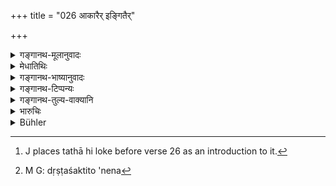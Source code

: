 +++
title = "026 आकारैर् इङ्गितैर्"

+++

<details><summary>गङ्गानथ-मूलानुवादः</summary>

The inner mind is indicated by such variations as those of aspect, gait, gesture, speech, and by changes in the eye and the face.—(26)
</details>

<details><summary>मेधातिथिः</summary>

तथा हि, लोके[^११०] दृष्टशक्तितानेन[^१११] श्लोकेन स्वरादीनां पूर्वोक्तार्थाधिगमेन दर्शयतीत्य् अपौनरुक्त्यम् । तत्राक्रियन्ते विक्रयन्त इत्य् **आकारा इङ्गिता**दयः । **इङ्गितं** व्याख्यातम् । व्यक्तिभेदाद् बहुवचनम् । **गतिः** पूर्वश्लोकाद् अत्राधिका । सा प्रस्खलन्ती स्वभावतो ऽन्यथाभूता । **भाषीतं** पौर्वापर्यविरुद्धं वचनम् । **वक्त्रविकार** आस्यविशेषादिः । शेषं पूर्वश्लोक एव व्याख्यातम् । एतैर् विकृतैर् **अन्तर्गतं** चित्तं लौकिकैर् अन्यत्रापि गृह्यत इति समासार्थः ॥ ८.२६ ॥


[^१११]:
     M G: dṛṣṭaśaktito 'nena


[^११०]:
     J places tathā hi loke before verse 26 as an introduction to it.
</details>

<details><summary>गङ्गानथ-भाष्यानुवादः</summary>

What this verse does is to support, by ordinary experience, what has gone in the preceding verse; hence there is no repetition.

‘*Ākāra*’ is that which changes, *variations*; such as *aspect* and the rest.

‘*Aspect*’ has already been explained; the plural number is used in view of there being numerous individual aspects.

‘*Gait*,’—this is in addition to what has gone in the preceding verse; it means the ordinary gait of a man being tripped or otherwise altered.

‘*Speech*’—inconsistent and contradictory statements.

‘*Changes in the face*’—the mouth being parched and so forth.

The rest has all been explained under the previous verse.

By means of the variations of all these the innermost heart is indicated even in ordinary life; such in brief is the meaning of the verse.—(26)
</details>

<details><summary>गङ्गानथ-टिप्पन्यः</summary>

This verse is quoted in *Aparārka* (p. 260);—in *Parāśaramādhava* (Vyavahāra, p. 43);—in *Smṛticandrikā* (Vyavahāra, p. 112);—in
*Kṛtyakalpataru* (22a), which has the following notes:—‘*Iṅgita*’ stands
for perspiration, thrilling of the hair,—‘*vikāra*’ of the eye, the look of love or anger,—‘*ceṣṭita*’, throwing about of the hand and so forth,—‘*gatyā*’ halting gait and so forth;—‘*ceṣṭita*’, inconsistent and contradictory statements,—‘*vaktra vikāra*’, drying of the mouth &c—and in *Vīramitrodaya* (Vyavahāra, p. 30b).
</details>

<details><summary>गङ्गानथ-तुल्य-वाक्यानि</summary>

**(verses 8.25-26)**

See Comparative notes for [Verse 8.25].
</details>

<details><summary>भारुचिः</summary>

आकरणं **आकारः** शरीरेन्द्रियविकरः । अस्य सामान्यवचनस्यायं विशेषः । **आकारैः** तैश् तद्विकारैर् इङ्गितादिभिः व्य्वहाराद् अन्यत्रापि चापराभिप्रायो लोके **गृह्यते** । एवं व्यवहारकाले ऽप्य् अधिकृतैर् अद्विष्टैर् अरक्तैश् च निपुणतो दत्तप्रणिधानैर् ग्राह्यम् । एवं च पूर्वश्लोकशेष एवायं विज्ञेयः ॥ ८.२६ ॥
</details>

<details><summary>Bühler</summary>

026	The internal (working of the) mind is perceived through the aspect, the motions, the gait, the gestures, the speech, and the changes in the eye and of the face.
</details>
